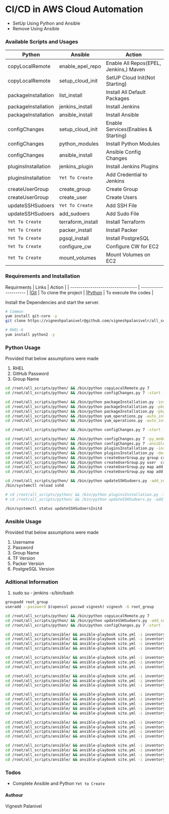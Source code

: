 # CI/CD in AWS Cloud Automation
- SetUp Using Python and Ansible
- Remove Using Ansible


###  Available Scripts and Usages
| Python 				| Ansible 				| Action 									|
| --------------------- | --------------------- | ----------------------------------------- |
| copyLocalRemote 		| enable_epel_repo 		| Enable All Repos(EPEL, Jenkins,) Maven 	|
| copyLocalRemote 		| setup_cloud_init 		| SetUP Cloud Init(Not Starting) 			|
| packageInstallation 	| list_install 			| Install All Default Packages 				|
| packageInstallation 	| jenkins_install 		| Install Jenkins 							|
| packageInstallation 	| ansible_install 		| Install Ansible 							|
| configChanges 		| setup_cloud_init 		| Enable Services(Enables & Starting) 		|
| configChanges 		| python_modules 		| Install Python Modules 					|
| configChanges 		| ansible_install 		| Ansible Config Changes 					|
| pluginsInstallation 	| jenkins_plugin 		| Install Jenkins Plugins 					|
| pluginsInstallation 	| `Yet To Create` 		| Add Credential to Jenkins 				|
| createUserGroup 		| create_group 			| Create Group 								|
| createUserGroup 		| create_user 			| Create Users 								|
| updateSSHSudoers 		| `Yet To Create` 		| Add SSH File 								|
| updateSSHSudoers 		| add_sudoers 			| Add Sudo File 							|
| `Yet To Create` 		| terraform_install 	| Install Terraform 						|
| `Yet To Create` 		| packer_install 		| Install Packer 							|
| `Yet To Create` 		| pgsql_install 		| Install PostgreSQL 						|
| `Yet To Create` 		| configure_cw 			| Configure CW for EC2 						|
| `Yet To Create` 		| mount_volumes 		| Mount Volumes on EC2 						|

###  Requirements and Installation
Requirments
| Links 							| Action 				|
| --------------------------------- | --------------------- |
|[Git](https://github.com/) 		| To clone the project	|
|[Python](https://www.python.org/) 	| To execute the codes 	|

Install the Dependencies and start the server.

```sh
# Common
yum install git-core -y
git clone https://vigneshpalanivelr@github.com/vigneshpalanivelr/all_scripts.git

# RHEL-6
yum install python2 -y
```

### Python Usage
Provided that below assumptions were made
1) RHEL
2) GitHub Password
3) Group Name

```sh
cd /root/all_scripts/python/ && /bin/python copyLocalRemote.py 7
cd /root/all_scripts/python/ && /bin/python configChanges.py 7 -start -service SSH 

cd /root/all_scripts/python/ && /bin/python packageInstallation.py -install
cd /root/all_scripts/python/ && /bin/python packageInstallation.py -pkg ansible
cd /root/all_scripts/python/ && /bin/python packageInstallation.py -pkg jenkins
cd /root/all_scripts/python/ && /bin/python yum_operations.py -auto_install -list_version ansible -yum_install ansible
cd /root/all_scripts/python/ && /bin/python yum_operations.py -auto_install -list_version jenkins -yum_install jenkins

cd /root/all_scripts/python/ && /bin/python configChanges.py 7 -start -service jenkins

cd /root/all_scripts/python/ && /bin/python configChanges.py 7 -py_module 
cd /root/all_scripts/python/ && /bin/python configChanges.py 7 -ansible
cd /root/all_scripts/python/ && /bin/python pluginsInstallation.py -install 
cd /root/all_scripts/python/ && /bin/python pluginsInstallation.py -descrptn gitCreds -username vigneshpalanivelr -password <password>
cd /root/all_scripts/python/ && /bin/python createUserGroup.py group create --group_name root_group
cd /root/all_scripts/python/ && /bin/python createUserGroup.py user  create --user_name  vignesh --user_pwd vignesh
cd /root/all_scripts/python/ && /bin/python createUserGroup.py map add --user_name jenkins --group_name root_group --add_to_grp
cd /root/all_scripts/python/ && /bin/python createUserGroup.py map add --user_name vignesh --group_name root_group --add_to_grp

cd /root/all_scripts/python/ && /bin/python updateSSHSudoers.py -add_sudo -sudo root_group
/bin/systemctl reload sshd

# cd /root/all_scripts/python/ && /bin/python pluginsInstallation.py -list
# cd /root/all_scripts/python/ && /bin/python updateSSHSudoers.py -add_ssh  -ssh root_group

/bin/systemctl status updateSSHSudoersInitd
```

### Ansible Usage
Provided that below assumptions were made
1) Username
2) Password
3) Group Name
4) TF Version
5) Packer Version
6) PostgreSQL Version

### Aditional Information
1) sudo su - jenkins -s/bin/bash

```sh
groupadd root_group
useradd --password $(openssl passwd vignesh) vignesh -G root_group

cd /root/all_scripts/python/ && /bin/python copyLocalRemote.py 7
cd /root/all_scripts/python/ && /bin/python updateSSHSudoers.py -add_sudo -sudo root_group
cd /root/all_scripts/python/ && /bin/python configChanges.py 7 -start -service SSH 

cd /root/all_scripts/ansible/ && ansible-playbook site.yml -i inventory --extra-vars "set_epel=set_epel_repo RHEL=7" --tags=enable_epel_repo
cd /root/all_scripts/ansible/ && ansible-playbook site.yml -i inventory --extra-vars "set_ci=setup_cloud_init RHEL=7" --tags=setup_cloud_init
cd /root/all_scripts/ansible/ && ansible-playbook site.yml -i inventory --extra-vars "ins_all=list_install" --tags=list_install
cd /root/all_scripts/ansible/ && ansible-playbook site.yml -i inventory --extra-vars "ins_jenkins=jenkins_install" --tags=jenkins_install

cd /root/all_scripts/ansible/ && ansible-playbook site.yml -i inventory --extra-vars "jenkins_plugin=jenkins_plugin" --tags=jenkins_plugin
cd /root/all_scripts/ansible/ && ansible-playbook site.yml -i inventory --extra-vars "python_modules=python_modules" --tags=python_modules
cd /root/all_scripts/ansible/ && ansible-playbook site.yml -i inventory --extra-vars "ins_ansible=ansible_install" --tags=ansible_install

cd /root/all_scripts/ansible/ && ansible-playbook site.yml -i inventory --extra-vars "group_name=root_group cre_grp=create_group" --tags=create_group
cd /root/all_scripts/ansible/ && ansible-playbook site.yml -i inventory --extra-vars "username=vignesh password=vignesh group_name=root_group tag_group=yes cre_usr=create_user userComment='Root User'" --tags=create_user
cd /root/all_scripts/ansible/ && ansible-playbook site.yml -i inventory --extra-vars "group_name=root_group add_sudo=add_sudoers" --tags=add_sudoers

cd /root/all_scripts/ansible/ && ansible-playbook site.yml -i inventory --extra-vars "ins_tf=terraform_install tfVersion=0.12.7" --tags=terraform_install
cd /root/all_scripts/ansible/ && ansible-playbook site.yml -i inventory --extra-vars "ins_packer=packer_install packerVersion=1.5.4" --tags=packer_install
cd /root/all_scripts/ansible/ && ansible-playbook site.yml -i inventory --extra-vars "ins_pgsql=pgsql_install PG_MAJOR=9.6 PG_MINOR=6" --tags=pgsql_install
cd /root/all_scripts/ansible/ && ansible-playbook site.yml -i inventory --extra-vars "cre_cw=configure_cw RHEL=8" --tags=configure_cw
cd /root/all_scripts/ansible/ && ansible-playbook site.yml -i inventory --extra-vars "mount=mount_volumes" --tags=mount_volumes

cd /root/all_scripts/ansible/ && ansible-playbook site.yml -i inventory --extra-vars "uin_all=list_uninstall" --tags=list_uninstall
cd /root/all_scripts/ansible/ && ansible-playbook site.yml -i inventory --extra-vars "group_name=root_group del_sudo=remove_sudoers" --tags=remove_sudoers
cd /root/all_scripts/ansible/ && ansible-playbook site.yml -i inventory --extra-vars "username=vignesh del_usr=delete_user" --tags=delete_user
cd /root/all_scripts/ansible/ && ansible-playbook site.yml -i inventory --extra-vars "group_name=root_group del_grp=delete_group" --tags=delete_group

cd /root/all_scripts/ansible/ && ansible-playbook site.yml -i inventory --extra-vars "uin_tf=terraform_uninstall" --tags=terraform_uninstall
cd /root/all_scripts/ansible/ && ansible-playbook site.yml -i inventory --extra-vars "uin_packer=packer_uninstall" --tags=packer_uninstall
cd /root/all_scripts/ansible/ && ansible-playbook site.yml -i inventory --extra-vars "uin_pgsql=pgsql_uninstall PG_MAJOR=9.6 PG_MINOR=6" --tags=pgsql_uninstall
cd /root/all_scripts/ansible/ && ansible-playbook site.yml -i inventory --extra-vars "rem_cw=remove_cw" --tags=remove_cw
```

### Todos
 - Complete Ansible and Python `Yet to Create`


#### Authour
Vignesh Palanivel
